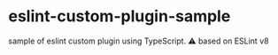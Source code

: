 # eslint-custom-plugin-sample
sample of eslint custom plugin using TypeScript. ⚠️ based on ESLint v8
